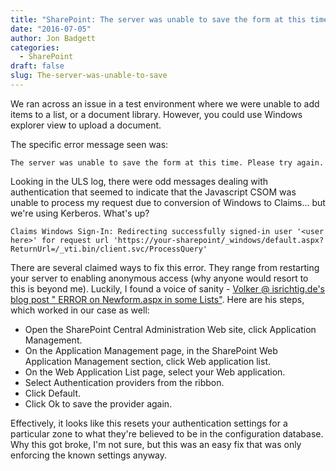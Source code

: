 ```yaml
---
title: "SharePoint: The server was unable to save the form at this time"
date: "2016-07-05"
author: Jon Badgett
categories:
  - SharePoint
draft: false
slug: The-server-was-unable-to-save
---
```


We ran across an issue in a test environment where we were unable to add items
to a list, or a document library. However, you could use Windows explorer view
to upload a document.

The specific error message seen was:

```
The server was unable to save the form at this time. Please try again.
```

<!--more-->

Looking in the ULS log, there were odd messages dealing with authentication that
seemed to indicate that the Javascript CSOM was unable to process my request due
to conversion of Windows to Claims... but we're using Kerberos. What's up?

```
Claims Windows Sign-In: Redirecting successfully signed-in user '<user here>' for request url 'https://your-sharepoint/_windows/default.aspx?ReturnUrl=/_vti.bin/client.svc/ProcessQuery'
```

There are several claimed ways to fix this error. They range from restarting
your server to enabling anonymous access (why anyone would resort to this is
beyond me). Luckily, I found a voice of sanity -
[Volker @ isrichtig.de's blog post " ERROR on Newform.aspx in some Lists"](http://blog.isrichtig.de/Lists/Beitraege/Post.aspx?ID=128).
Here are his steps, which worked in our case as well:

- Open the SharePoint Central Administration Web site, click Application
  Management.
- On the Application Management page, in the SharePoint Web Application
  Management section, click Web application list.
- On the Web Application List page, select your Web application.
- Select Authentication providers from the ribbon.
- Click Default.
- Click Ok to save the provider again.

Effectively, it looks like this resets your authentication settings for a
particular zone to what they're believed to be in the configuration database.
Why this got broke, I'm not sure, but this was an easy fix that was only
enforcing the known settings anyway.
